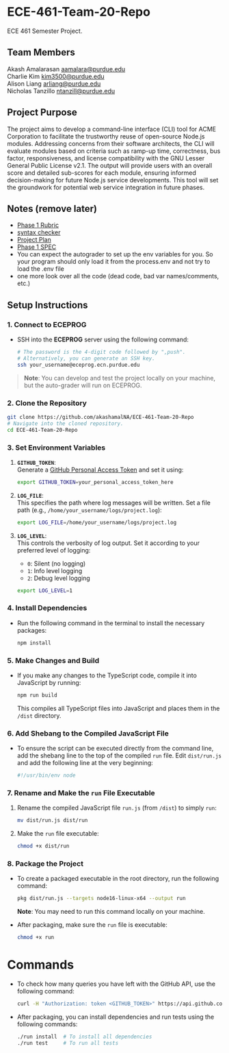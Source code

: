 # ECE-461-Team-20-Repo
ECE 461 Semester Project.

## Team Members
Akash Amalarasan aamalara@purdue.edu <br>
Charlie Kim kim3500@purdue.edu <br>
Alison Liang arliang@purdue.edu <br>
Nicholas Tanzillo ntanzill@purdue.edu

## Project Purpose
The project aims to develop a command-line interface (CLI) tool for ACME Corporation to facilitate the trustworthy reuse of open-source Node.js modules. Addressing concerns from their software architects, the CLI will evaluate modules based on criteria such as ramp-up time, correctness, bus factor, responsiveness, and license compatibility with the GNU Lesser General Public License v2.1. The output will provide users with an overall score and detailed sub-scores for each module, ensuring informed decision-making for future Node.js service developments. This tool will set the groundwork for potential web service integration in future phases.

## Notes (remove later)
* [Phase 1 Rubric](https://piazza.com/class/lzvpabcdwx83b0/post/94)
* [syntax checker](https://piazza.com/class/lzvpabcdwx83b0/post/52)
* [Project Plan](https://docs.google.com/document/d/1XzcjSY4iD0JeGCp3_8yb3W4f8O1s0HRK7Ix6pg2Zano/edit#heading=h.dv1pr3855kek)
* [Phase 1 SPEC](https://purdue.brightspace.com/d2l/le/content/1096370/viewContent/17430281/View)
* You can expect the autograder to set up the env variables for you. So your program should only load it from the process.env and not try to load the .env file
* one more look over all the code (dead code, bad var names/comments, etc.)

## Setup Instructions
### **1. Connect to ECEPROG**

- SSH into the **ECEPROG** server using the following command:
   ```bash
   # The password is the 4-digit code followed by ",push".
   # Alternatively, you can generate an SSH key.
   ssh your_username@eceprog.ecn.purdue.edu
   ```

> **Note**: You can develop and test the project locally on your machine, but the auto-grader will run on ECEPROG.

### **2. Clone the Repository**
   ```bash
   git clone https://github.com/akashamalNA/ECE-461-Team-20-Repo
   # Navigate into the cloned repository.
   cd ECE-461-Team-20-Repo
   ```

### **3. Set Environment Variables**
1. **`GITHUB_TOKEN`**:  
   Generate a [GitHub Personal Access Token](https://github.com/settings/tokens) and set it using:
   ```bash
   export GITHUB_TOKEN=your_personal_access_token_here
   ```
   
2. **`LOG_FILE`**:  
   This specifies the path where log messages will be written. Set a file path (e.g., `/home/your_username/logs/project.log`):
   ```bash
   export LOG_FILE=/home/your_username/logs/project.log
   ```

3. **`LOG_LEVEL`**:  
   This controls the verbosity of log output. Set it according to your preferred level of logging:
   - `0`: Silent (no logging)
   - `1`: Info level logging
   - `2`: Debug level logging
   ```bash
   export LOG_LEVEL=1
   ```

### **4. Install Dependencies**

- Run the following command in the terminal to install the necessary packages:
   ```bash
   npm install
   ```

### **5. Make Changes and Build**

- If you make any changes to the TypeScript code, compile it into JavaScript by running:
   ```bash
   npm run build
   ```
   This compiles all TypeScript files into JavaScript and places them in the `/dist` directory.

### **6. Add Shebang to the Compiled JavaScript File**

- To ensure the script can be executed directly from the command line, add the shebang line to the top of the compiled `run` file. Edit `dist/run.js` and add the following line at the very beginning:
   ```bash
   #!/usr/bin/env node
   ```

### **7. Rename and Make the `run` File Executable**

1. Rename the compiled JavaScript file `run.js` (from `/dist`) to simply `run`:
   ```bash
   mv dist/run.js dist/run
   ```

2. Make the `run` file executable:
   ```bash
   chmod +x dist/run
   ```

### **8. Package the Project**

- To create a packaged executable in the root directory, run the following command:
   ```bash
   pkg dist/run.js --targets node16-linux-x64 --output run
   ```
   **Note**: You may need to run this command locally on your machine.

- After packaging, make sure the `run` file is executable:
   ```bash
   chmod +x run
   ```

# **Commands**

- To check how many queries you have left with the GitHub API, use the following command:
   ```bash
   curl -H "Authorization: token <GITHUB_TOKEN>" https://api.github.com/rate_limit
   ```

- After packaging, you can install dependencies and run tests using the following commands:
   ```bash
   ./run install  # To install all dependencies
   ./run test     # To run all tests
   ```
